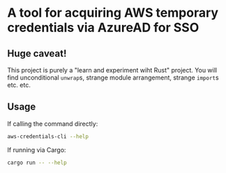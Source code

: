 # A tool for acquiring AWS temporary credentials via AzureAD for SSO

## Huge caveat!

This project is purely a "learn and experiment wiht Rust" project. You will find
unconditional `unwrap`s, strange module arrangement, strange `import`s etc. etc.

## Usage

If calling the command directly:
```sh
aws-credentials-cli --help
```

If running via Cargo:
```sh
cargo run -- --help
```
